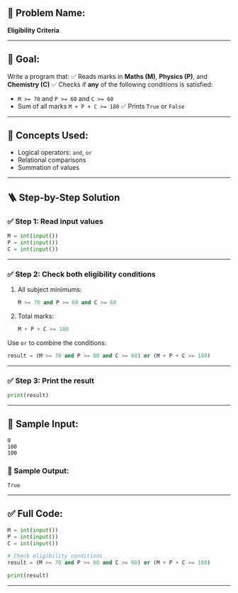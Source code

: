 ## 🧩 **Problem Name:**

**Eligibility Criteria**

---

## 🎯 **Goal:**

Write a program that:
✅ Reads marks in **Maths (M)**, **Physics (P)**, and **Chemistry (C)**
✅ Checks if **any** of the following conditions is satisfied:

- `M >= 70` and `P >= 60` and `C >= 60`
- Sum of all marks `M + P + C >= 180`
  ✅ Prints `True` or `False`

---

## 🧠 **Concepts Used:**

- Logical operators: `and`, `or`
- Relational comparisons
- Summation of values

---

## 🪜 **Step-by-Step Solution**

### ✅ Step 1: Read input values

```python
M = int(input())
P = int(input())
C = int(input())
```

---

### ✅ Step 2: Check both eligibility conditions

1. All subject minimums:

   ```python
   M >= 70 and P >= 60 and C >= 60
   ```

2. Total marks:

   ```python
   M + P + C >= 180
   ```

Use `or` to combine the conditions:

```python
result = (M >= 70 and P >= 60 and C >= 60) or (M + P + C >= 180)
```

---

### ✅ Step 3: Print the result

```python
print(result)
```

---

## 🧪 Sample Input:

```
0
100
100
```

### 🧾 Sample Output:

```
True
```

---

## ✅ Full Code:

```python
M = int(input())
P = int(input())
C = int(input())

# Check eligibility conditions
result = (M >= 70 and P >= 60 and C >= 60) or (M + P + C >= 180)

print(result)
```

---
